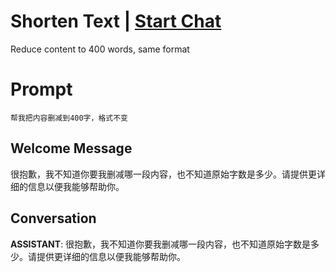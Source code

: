

# Shorten Text | [Start Chat](https://gptcall.net/chat.html?data=%7B%22contact%22%3A%7B%22id%22%3A%22vL_Pz5xKkhSCEDnWqxjNq%22%2C%22flow%22%3Atrue%7D%7D)
Reduce content to 400 words, same format

# Prompt

```
帮我把内容删减到400字，格式不变
```

## Welcome Message
很抱歉，我不知道你要我删减哪一段内容，也不知道原始字数是多少。请提供更详细的信息以便我能够帮助你。

## Conversation

**ASSISTANT**: 很抱歉，我不知道你要我删减哪一段内容，也不知道原始字数是多少。请提供更详细的信息以便我能够帮助你。

